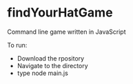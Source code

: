 # findYourHatGame
Command line game written in JavaScript

To run:
- Download the rpository
- Navigate to the directory 
- type node main.js
